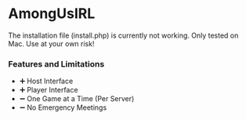 # AmongUsIRL

The installation file (install.php) is currently not working. Only tested on Mac. Use at your own risk!

### Features and Limitations
  - ➕ Host Interface
  - ➕ Player Interface
  - ➖ One Game at a Time (Per Server)
  - ➖ No Emergency Meetings
